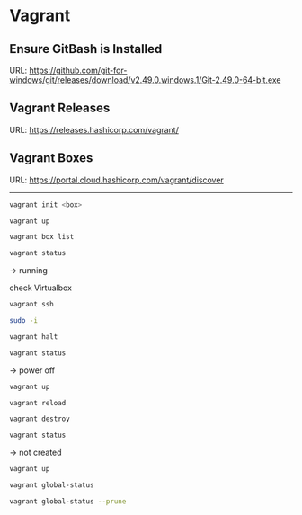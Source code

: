 # Vagrant

## Ensure GitBash is Installed
URL: https://github.com/git-for-windows/git/releases/download/v2.49.0.windows.1/Git-2.49.0-64-bit.exe
## Vagrant Releases
URL: https://releases.hashicorp.com/vagrant/
## Vagrant Boxes
URL: https://portal.cloud.hashicorp.com/vagrant/discover

---

```sh
vagrant init <box>
```

```sh
vagrant up
```

```sh
vagrant box list
```

```sh
vagrant status
```
-> running 

check Virtualbox

```sh
vagrant ssh
```

```sh
sudo -i
```

```sh
vagrant halt
```

```sh
vagrant status
```
-> power off

```sh
vagrant up
```

```sh
vagrant reload
```

```sh
vagrant destroy
```

```sh
vagrant status
```
-> not created

```sh
vagrant up
```

```sh
vagrant global-status
```
```sh
vagrant global-status --prune
```
